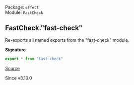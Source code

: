 Package: `effect`<br />
Module: `FastCheck`<br />

## FastCheck."fast-check"

Re-exports all named exports from the "fast-check" module.

**Signature**

```ts
export * from "fast-check"
```

[Source](https://github.com/Effect-TS/effect/tree/main/packages/effect/src/FastCheck.ts#L9)

Since v3.10.0